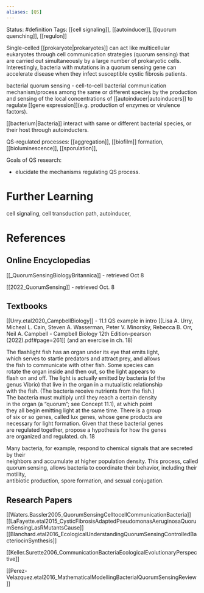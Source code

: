 ```yaml
---
aliases: [QS]
---
```

Status: #definition
Tags: [[cell signaling]], [[autoinducer]], [[quorum quenching]], [[regulon]] 

Single-celled [[prokaryote|prokaryotes]] can act like multicellular eukaryotes through cell communication strategies (quorum sensing) that are carried out simultaneously by a large number of prokaryotic cells. Interestingly, bacteria with mutations in a quorum sensing gene can accelerate disease when they infect susceptible cystic fibrosis patients.

bacterial quorum sensing - cell-to-cell bacterial communication mechanism/process among the same or different species by the production and sensing of the local concentrations of [[autoinducer|autoinducers]] to regulate [[gene expression]](e.g. production of enzymes or virulence factors). 

[[bacterium|Bacteria]] interact with same or different bacterial species, or their host through autoinducters. 

QS-regulated processes: [[aggregation]], [[biofilm]] formation, [[bioluminescence]], [[sporulation]],

Goals of QS research:
- elucidate the mechanisms regulating QS process. 


# Further Learning
cell signaling, cell transduction path, autoinducer, 


# References
## Online Encyclopedias
[[_QuorumSensingBiologyBritannica]] - retrieved Oct 8


[[2022_QuorumSensing]] - retrieved Oct. 8

## Textbooks
[[Urry.etal2020_CampbellBiology]] - 11.1 QS example in intro 
[[Lisa A. Urry, Micheal L. Cain, Steven A. Wasserman, Peter V. Minorsky, Rebecca B. Orr, Neil A. Campbell - Campbell Biology 12th Edition-pearson (2022).pdf#page=261]] (and an exercise in ch. 18)

The flashlight fish has an organ under its eye that emits light,  
which serves to startle predators and attract prey, and allows  
the fish to communicate with other fish. Some species can  
rotate the organ inside and then out, so the light appears to  
flash on and off. The light is actually emitted by bacteria (of the  
genus Vibrio) that live in the organ in a mutualistic relationship  
with the fish. (The bacteria receive nutrients from the fish.)  
The bacteria must multiply until they reach a certain density  
in the organ (a “quorum”; see Concept 11.1), at which point  
they all begin emitting light at the same time. There is a group  
of six or so genes, called lux genes, whose gene products are  
necessary for light formation. Given that these bacterial genes  
are regulated together, propose a hypothesis for how the genes  
are organized and regulated. ch. 18

Many bacteria, for example, respond to chemical signals that are secreted by their  
neighbors and accumulate at higher population density. This process, called quorum sensing, allows bacteria to coordinate their behavior, including their motility,  
antibiotic production, spore formation, and sexual conjugation.

## Research Papers
[[Waters.Bassler2005_QuorumSensingCelltocellCommunicationBacteria]]
[[LaFayette.etal2015_CysticFibrosisAdaptedPseudomonasAeruginosaQuorumSensingLasRMutantsCause]]
[[Blanchard.etal2016_EcologicalUnderstandingQuorumSensingControlledBacteriocinSynthesis]]

[[Keller.Surette2006_CommunicationBacteriaEcologicalEvolutionaryPerspective]]

[[Perez-Velazquez.etal2016_MathematicalModellingBacterialQuorumSensingReview]]


